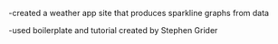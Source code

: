 -created a weather app site that produces sparkline graphs from data

-used boilerplate and tutorial created by Stephen Grider

